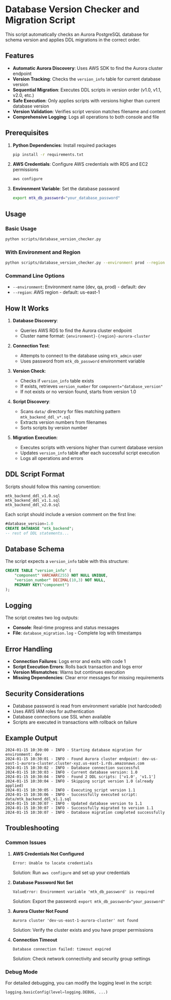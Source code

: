 # Database Version Checker and Migration Script

This script automatically checks an Aurora PostgreSQL database for schema version and applies DDL migrations in the correct order.

## Features

- **Automatic Aurora Discovery**: Uses AWS SDK to find the Aurora cluster endpoint
- **Version Tracking**: Checks the `version_info` table for current database version
- **Sequential Migration**: Executes DDL scripts in version order (v1.0, v1.1, v2.0, etc.)
- **Safe Execution**: Only applies scripts with versions higher than current database version
- **Version Validation**: Verifies script version matches filename and content
- **Comprehensive Logging**: Logs all operations to both console and file

## Prerequisites

1. **Python Dependencies**: Install required packages
   ```bash
   pip install -r requirements.txt
   ```

2. **AWS Credentials**: Configure AWS credentials with RDS and EC2 permissions
   ```bash
   aws configure
   ```

3. **Environment Variable**: Set the database password
   ```bash
   export mtk_db_password="your_database_password"
   ```

## Usage

### Basic Usage
```bash
python scripts/database_version_checker.py
```

### With Environment and Region
```bash
python scripts/database_version_checker.py --environment prod --region us-west-2
```

### Command Line Options
- `--environment`: Environment name (dev, qa, prod) - default: dev
- `--region`: AWS region - default: us-east-1

## How It Works

1. **Database Discovery**: 
   - Queries AWS RDS to find the Aurora cluster endpoint
   - Cluster name format: `{environment}-{region}-aurora-cluster`

2. **Connection Test**:
   - Attempts to connect to the database using `mtk_admin` user
   - Uses password from `mtk_db_password` environment variable

3. **Version Check**:
   - Checks if `version_info` table exists
   - If exists, retrieves `version_number` for `component="database_version"`
   - If not exists or no version found, starts from version 1.0

4. **Script Discovery**:
   - Scans `data/` directory for files matching pattern `mtk_backend_ddl_v*.sql`
   - Extracts version numbers from filenames
   - Sorts scripts by version number

5. **Migration Execution**:
   - Executes scripts with versions higher than current database version
   - Updates `version_info` table after each successful script execution
   - Logs all operations and errors

## DDL Script Format

Scripts should follow this naming convention:
```
mtk_backend_ddl_v1.0.sql
mtk_backend_ddl_v1.1.sql
mtk_backend_ddl_v2.0.sql
```

Each script should include a version comment on the first line:
```sql
#database_version=1.0
CREATE DATABASE "mtk_backend";
-- rest of DDL statements...
```

## Database Schema

The script expects a `version_info` table with this structure:
```sql
CREATE TABLE "version_info" (
    "component" VARCHAR(255) NOT NULL UNIQUE,
    "version_number" DECIMAL(10,3) NOT NULL,
    PRIMARY KEY("component")
);
```

## Logging

The script creates two log outputs:
- **Console**: Real-time progress and status messages
- **File**: `database_migration.log` - Complete log with timestamps

## Error Handling

- **Connection Failures**: Logs error and exits with code 1
- **Script Execution Errors**: Rolls back transaction and logs error
- **Version Mismatches**: Warns but continues execution
- **Missing Dependencies**: Clear error messages for missing requirements

## Security Considerations

- Database password is read from environment variable (not hardcoded)
- Uses AWS IAM roles for authentication
- Database connections use SSL when available
- Scripts are executed in transactions with rollback on failure

## Example Output

```
2024-01-15 10:30:00 - INFO - Starting database migration for environment: dev
2024-01-15 10:30:01 - INFO - Found Aurora cluster endpoint: dev-us-east-1-aurora-cluster.cluster-xyz.us-east-1.rds.amazonaws.com
2024-01-15 10:30:02 - INFO - Database connection successful
2024-01-15 10:30:03 - INFO - Current database version: 1.0
2024-01-15 10:30:04 - INFO - Found 2 DDL scripts: ['v1.0', 'v1.1']
2024-01-15 10:30:04 - INFO - Skipping script version 1.0 (already applied)
2024-01-15 10:30:05 - INFO - Executing script version 1.1
2024-01-15 10:30:06 - INFO - Successfully executed script: data/mtk_backend_ddl_v1.1.sql
2024-01-15 10:30:07 - INFO - Updated database version to 1.1
2024-01-15 10:30:07 - INFO - Successfully migrated to version 1.1
2024-01-15 10:30:07 - INFO - Database migration completed successfully
```

## Troubleshooting

### Common Issues

1. **AWS Credentials Not Configured**
   ```
   Error: Unable to locate credentials
   ```
   Solution: Run `aws configure` and set up your credentials

2. **Database Password Not Set**
   ```
   ValueError: Environment variable 'mtk_db_password' is required
   ```
   Solution: Export the password: `export mtk_db_password="your_password"`

3. **Aurora Cluster Not Found**
   ```
   Aurora cluster 'dev-us-east-1-aurora-cluster' not found
   ```
   Solution: Verify the cluster exists and you have proper permissions

4. **Connection Timeout**
   ```
   Database connection failed: timeout expired
   ```
   Solution: Check network connectivity and security group settings

### Debug Mode

For detailed debugging, you can modify the logging level in the script:
```python
logging.basicConfig(level=logging.DEBUG, ...)
``` 